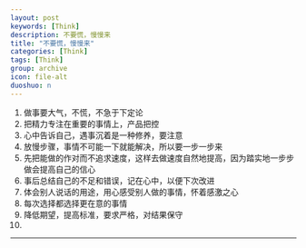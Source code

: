 ```yaml
---
layout: post
keywords: [Think]
description: 不要慌，慢慢来
title: "不要慌，慢慢来"
categories: [Think]
tags: [Think]
group: archive
icon: file-alt
duoshuo: n
---
```


1. 做事要大气，不慌，不急于下定论
2. 把精力专注在重要的事情上，产品把控
3. 心中告诉自己，遇事沉着是一种修养，要注意
4. 放慢步骤，事情不可能一下就能解决，所以要一步一步来
5. 先把能做的作对而不追求速度，这样去做速度自然地提高，因为踏实地一步步做会提高自己的信心
6. 事后总结自己的不足和错误，记在心中，以便下次改进
7. 体会别人说话的用途，用心感受别人做的事情，怀着感激之心
8. 每次选择都选择更在意的事情
9. 降低期望，提高标准，要求严格，对结果保守
10. 

---